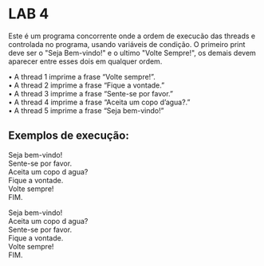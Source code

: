 # LAB 4

Este é um programa concorrente onde a ordem de execucão das threads e controlada no programa, usando variáveis de condição. O primeiro print deve ser o "Seja Bem-vindo!" e o ultimo "Volte Sempre!", os demais devem aparecer entre esses dois em qualquer ordem.

• A thread 1 imprime a frase “Volte sempre!”.  
• A thread 2 imprime a frase “Fique a vontade.”  
• A thread 3 imprime a frase “Sente-se por favor.”  
• A thread 4 imprime a frase “Aceita um copo d’agua?.”  
• A thread 5 imprime a frase “Seja bem-vindo!”  

## Exemplos de execução:

Seja bem-vindo!  
Sente-se por favor.  
Aceita um copo d agua?  
Fique a vontade.  
Volte sempre!  
FIM.

Seja bem-vindo!  
Aceita um copo d agua?  
Sente-se por favor.  
Fique a vontade.  
Volte sempre!  
FIM.  

